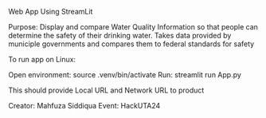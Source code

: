 Web App Using StreamLit

Purpose: Display and compare Water Quality Information so that people can determine the safety of their drinking water.
Takes data provided by municiple governments and compares them to federal standards for safety

To run app on Linux:

Open environment: source .venv/bin/activate
Run: streamlit run App.py

This should provide Local URL and Network URL to product

Creator: Mahfuza Siddiqua
Event: HackUTA24
